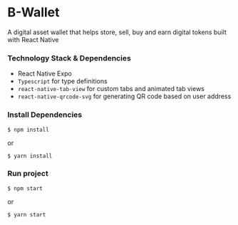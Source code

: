 # B-Wallet

A digital asset wallet that helps store, sell, buy and earn digital tokens built with React Native

### Technology Stack & Dependencies
- React Native Expo
- `Typescript` for type definitions 
- `react-native-tab-view` for custom tabs and animated tab views
- `react-native-qrcode-svg` for generating QR code based on user address

### Install Dependencies
```
$ npm install
```
or 
```
$ yarn install
```

### Run project
```
$ npm start
```

or 

```
$ yarn start
```
